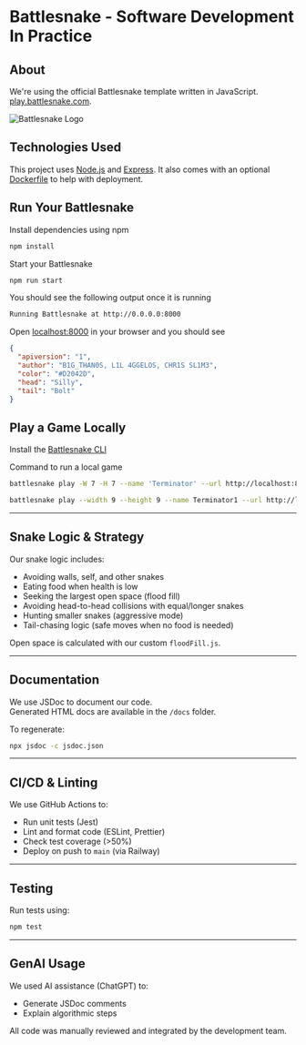 # Battlesnake - Software Development In Practice

## About

We're using the official Battlesnake template written in JavaScript.
[play.battlesnake.com](https://play.battlesnake.com).

![Battlesnake Logo](https://i.ibb.co/NMKHjbF/Starter-Snake-Git-Hub-Repos-Java-Script.png)

## Technologies Used

This project uses [Node.js](https://nodejs.dev/) and [Express](https://expressjs.com/). It also comes with an optional [Dockerfile](https://docs.docker.com/engine/reference/builder/) to help with deployment.

## Run Your Battlesnake

Install dependencies using npm

```sh
npm install
```

Start your Battlesnake

```sh
npm run start
```

You should see the following output once it is running

```sh
Running Battlesnake at http://0.0.0.0:8000
```

Open [localhost:8000](http://localhost:8000) in your browser and you should see

```json
{
  "apiversion": "1",
  "author": "B1G_THAN0S, L1L 4GGELOS, CHR1S SL1M3",
  "color": "#D2042D",
  "head": "Silly",
  "tail": "Bolt"
}
```

## Play a Game Locally

Install the [Battlesnake CLI](https://github.com/BattlesnakeOfficial/rules/tree/main/cli)

Command to run a local game

```sh
battlesnake play -W 7 -H 7 --name 'Terminator' --url http://localhost:8000 -g solo --browser

battlesnake play --width 9 --height 9 --name Terminator1 --url http://localhost:8000 --name Terminator2 --url http://localhost:8000 --browser
```

---

## Snake Logic & Strategy

Our snake logic includes:
-  Avoiding walls, self, and other snakes
-  Eating food when health is low
-  Seeking the largest open space (flood fill)
-  Avoiding head-to-head collisions with equal/longer snakes
-  Hunting smaller snakes (aggressive mode)
-  Tail-chasing logic (safe moves when no food is needed)

Open space is calculated with our custom `floodFill.js`.

---

##  Documentation

We use JSDoc to document our code.  
Generated HTML docs are available in the `/docs` folder.

To regenerate:
```bash
npx jsdoc -c jsdoc.json
```

---

##  CI/CD & Linting

We use GitHub Actions to:
- Run unit tests (Jest)
- Lint and format code (ESLint, Prettier)
- Check test coverage (>50%)
- Deploy on push to `main` (via Railway)

---

##  Testing

Run tests using:

```bash
npm test
```

---

##  GenAI Usage

We used AI assistance (ChatGPT) to:
- Generate JSDoc comments
- Explain algorithmic steps

All code was manually reviewed and integrated by the development team.
